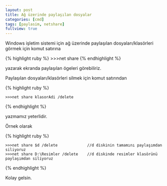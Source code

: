 ```yaml
---
layout: post
title: Ağ üzerinde paylaşılan dosyalar
categories: [cmd]
tags: [paylasim, netshare]
fullview: true
---
```


Windows işletim sistemi için ağ üzerinde paylaşılan dosyaları/klasörleri görmek için
komut satırına

{% highlight ruby %}
    >>>net share
{% endhighlight %}


yazarak ekranda paylaşılan ögeleri görebiliriz.

Paylaşılan dosyaları/klasörleri silmek için komut satırından

{% highlight ruby %}

    >>>net share klasorAdi /delete

{% endhighlight %}

yazmamız yeterlidir.

Örnek olarak

{% highlight ruby %}

    >>>net share $d /delete             //d diskinin tamamını paylaşımdan siliyoruz
    >>>net share D:\Resimler /delete    //d diskinde resimler klasörünü paylaşımdan siliyoruz

{% endhighlight %}


Kolay gelsin.

